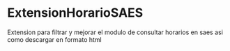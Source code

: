 # ExtensionHorarioSAES
Extension para filtrar y mejorar el modulo de consultar horarios en saes asi como descargar en formato html 
